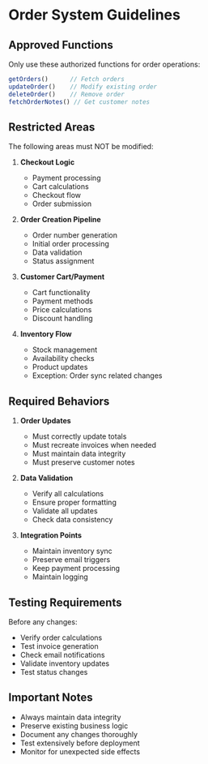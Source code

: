 # Order System Guidelines

## Approved Functions

Only use these authorized functions for order operations:

```javascript
getOrders()      // Fetch orders
updateOrder()    // Modify existing order
deleteOrder()    // Remove order
fetchOrderNotes() // Get customer notes
```

## Restricted Areas

The following areas must NOT be modified:

1. **Checkout Logic**
   - Payment processing
   - Cart calculations
   - Checkout flow
   - Order submission

2. **Order Creation Pipeline**
   - Order number generation
   - Initial order processing
   - Data validation
   - Status assignment

3. **Customer Cart/Payment**
   - Cart functionality
   - Payment methods
   - Price calculations
   - Discount handling

4. **Inventory Flow**
   - Stock management
   - Availability checks
   - Product updates
   - Exception: Order sync related changes

## Required Behaviors

1. **Order Updates**
   - Must correctly update totals
   - Must recreate invoices when needed
   - Must maintain data integrity
   - Must preserve customer notes

2. **Data Validation**
   - Verify all calculations
   - Ensure proper formatting
   - Validate all updates
   - Check data consistency

3. **Integration Points**
   - Maintain inventory sync
   - Preserve email triggers
   - Keep payment processing
   - Maintain logging

## Testing Requirements

Before any changes:
- Verify order calculations
- Test invoice generation
- Check email notifications
- Validate inventory updates
- Test status changes

## Important Notes

- Always maintain data integrity
- Preserve existing business logic
- Document any changes thoroughly
- Test extensively before deployment
- Monitor for unexpected side effects 